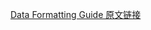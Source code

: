 [Data Formatting Guide 原文链接](https://developer.apple.com/library/content/documentation/Cocoa/Conceptual/DataFormatting/DataFormatting.html#//apple_ref/doc/uid/10000029i)